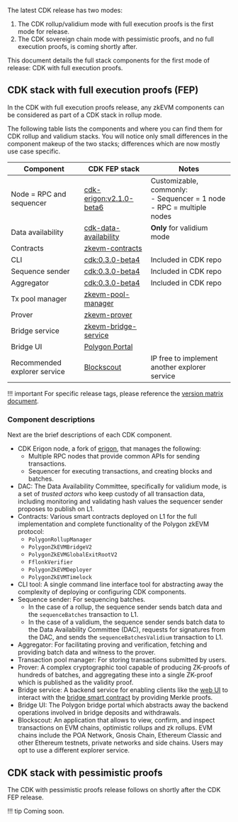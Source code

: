 The latest CDK release has two modes:

1. The CDK rollup/validium mode with full execution proofs is the first mode for release.
2. The CDK sovereign chain mode with pessimistic proofs, and no full execution proofs, is coming shortly after.

This document details the full stack components for the first mode of release: CDK with full execution proofs.

## CDK stack with full execution proofs (FEP)

In the CDK with full execution proofs release, any zkEVM components can be considered as part of a CDK stack in rollup mode. 

The following table lists the components and where you can find them for CDK rollup and validium stacks. You will notice only small differences in the component makeup of the two stacks; differences which are now mostly use case specific.

| Component                                | CDK FEP stack                                                                         | Notes                                                       |
|------------------------------------------|------------------------------------------------------------------------------------------|-------------------------------------------------------------|
| Node = RPC and sequencer                 | <a href=https://github.com/0xPolygonHermez/cdk-erigon/releases/tag/v2.1.0-beta6>cdk-erigon:v2.1.0-beta6</a>                     | Customizable, commonly: <br/>- Sequencer = 1 node</br>- RPC = multiple nodes |
| Data availability                        | <a href=https://github.com/0xPolygon/cdk-data-availability>cdk-data-availability</a>     | **Only** for validium mode                                       |
| Contracts                                | <a href=https://github.com/0xPolygonHermez/zkevm-contracts>zkevm-contracts</a>           |                                                             |
| CLI                                      | <a href=https://github.com/0xPolygon/cdk/releases/tag/v0.3.0-beta4>cdk:0.3.0-beta4<a> |          Included in CDK repo                                                   |
| Sequence sender                          | <a href=https://github.com/0xPolygon/cdk/releases/tag/v0.3.0-beta4>cdk:0.3.0-beta4</a>                    |         Included in CDK repo                                                                    |
| Aggregator                               | <a href=https://github.com/0xPolygon/cdk/releases/tag/v0.3.0-beta4>cdk:0.3.0-beta4</a>                         |     Included in CDK repo                                                                        |
| Tx pool manager                          | <a href=https://github.com/0xPolygon/zkevm-pool-manager>  zkevm-pool-manager</a>                               |                                                             |
| Prover                                   | <a href=https://github.com/0xPolygonHermez/zkevm-prover>zkevm-prover</a>                 |                                                             |
| Bridge service                           | <a href=https://github.com/0xPolygonHermez/zkevm-bridge-service>zkevm-bridge-service</a> |                                                             |
| Bridge UI                                | <a href=https://portal.polygon.technology/>Polygon Portal</a>                            |                                                             |
| Recommended explorer service  | <a href=https://github.com/0xPolygonHermez/blockscout>Blockscout</a>                     | IP free to implement another explorer service           |

!!! important
    For specific release tags, please reference the [version matrix document](version-matrix.md).

### Component descriptions

Next are the brief descriptions of each CDK component.

- CDK Erigon node, a fork of [erigon](https://github.com/ledgerwatch/erigon), that manages the following:
    - Multiple RPC nodes that provide common APIs for sending transactions.
    - Sequencer for executing transactions, and creating blocks and batches.
- DAC: The Data Availability Committee, specifically for validium mode, is a set of *trusted actors* who keep custody of all transaction data, including monitoring and validating hash values the sequencer sender proposes to publish on L1.
- Contracts: Various smart contracts deployed on L1 for the full implementation and complete functionality of the Polygon zkEVM protocol:
    - `PolygonRollupManager`
    - `PolygonZkEVMBridgeV2`
    - `PolygonZkEVMGlobalExitRootV2`
    - `FflonkVerifier`
    - `PolygonZkEVMDeployer`
    - `PolygonZkEVMTimelock`
- CLI tool: A single command line interface tool for abstracting away the complexity of deploying or configuring CDK components.
- Sequence sender: For sequencing batches.
    - In the case of a rollup, the sequence sender sends batch data and the `sequenceBatches` transaction to L1.
    - In the case of a validium, the sequence sender sends batch data to the Data Availability Committee (DAC), requests for signatures from the DAC, and sends the `sequenceBatchesValidium` transaction to L1.
- Aggregator: For facilitating proving and verification, fetching and providing batch data and witness to the prover.
- Transaction pool manager: For storing transactions submitted by users.
- Prover: A complex cryptographic tool capable of producing ZK-proofs of hundreds of batches, and aggregating these into a single ZK-proof which is published as the validity proof.
- Bridge service: A backend service for enabling clients like the [web UI](https://github.com/0xPolygonHermez/zkevm-bridge-ui) to interact with the [bridge smart contract](https://github.com/0xPolygonHermez/zkevm-contracts) by providing Merkle proofs.
- Bridge UI: The Polygon bridge portal which abstracts away the backend operations involved in bridge deposits and withdrawals.
- Blockscout: An application that allows to view, confirm, and inspect transactions on EVM chains, optimistic rollups and zk rollups. EVM chains include the POA Network, Gnosis Chain, Ethereum Classic and other Ethereum testnets, private networks and side chains. Users may opt to use a different explorer service.

## CDK stack with pessimistic proofs

The CDK with pessimistic proofs release follows on shortly after the CDK FEP release.

!!! tip 
    Coming soon.
